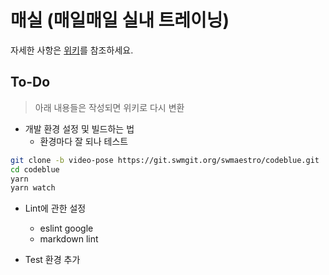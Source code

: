 # 매실 (매일매일 실내 트레이닝)

자세한 사항은 [위키](https://git.swmgit.org/swmaestro/codeblue/-/wikis/home)를 참조하세요.

## To-Do

> 아래 내용들은 작성되면 위키로 다시 변환

- 개발 환경 설정 및 빌드하는 법
  - 환경마다 잘 되나 테스트

```sh
git clone -b video-pose https://git.swmgit.org/swmaestro/codeblue.git
cd codeblue
yarn
yarn watch
```

- Lint에 관한 설정
  - eslint google
  - markdown lint

- Test 환경 추가

